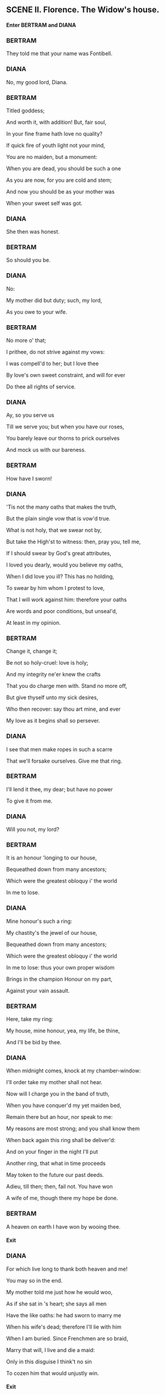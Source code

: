 ## SCENE II. Florence. The Widow's house.
#### Enter BERTRAM and DIANA
### BERTRAM
They told me that your name was Fontibell.

### DIANA
No, my good lord, Diana.

### BERTRAM
Titled goddess;

And worth it, with addition! But, fair soul,

In your fine frame hath love no quality?

If quick fire of youth light not your mind,

You are no maiden, but a monument:

When you are dead, you should be such a one

As you are now, for you are cold and stem;

And now you should be as your mother was

When your sweet self was got.

### DIANA
She then was honest.

### BERTRAM
So should you be.

### DIANA
No:

My mother did but duty; such, my lord,

As you owe to your wife.

### BERTRAM
No more o' that;

I prithee, do not strive against my vows:

I was compell'd to her; but I love thee

By love's own sweet constraint, and will for ever

Do thee all rights of service.

### DIANA
Ay, so you serve us

Till we serve you; but when you have our roses,

You barely leave our thorns to prick ourselves

And mock us with our bareness.

### BERTRAM
How have I sworn!

### DIANA
'Tis not the many oaths that makes the truth,

But the plain single vow that is vow'd true.

What is not holy, that we swear not by,

But take the High'st to witness: then, pray you, tell me,

If I should swear by God's great attributes,

I loved you dearly, would you believe my oaths,

When I did love you ill? This has no holding,

To swear by him whom I protest to love,

That I will work against him: therefore your oaths

Are words and poor conditions, but unseal'd,

At least in my opinion.

### BERTRAM
Change it, change it;

Be not so holy-cruel: love is holy;

And my integrity ne'er knew the crafts

That you do charge men with. Stand no more off,

But give thyself unto my sick desires,

Who then recover: say thou art mine, and ever

My love as it begins shall so persever.

### DIANA
I see that men make ropes in such a scarre

That we'll forsake ourselves. Give me that ring.

### BERTRAM
I'll lend it thee, my dear; but have no power

To give it from me.

### DIANA
Will you not, my lord?

### BERTRAM
It is an honour 'longing to our house,

Bequeathed down from many ancestors;

Which were the greatest obloquy i' the world

In me to lose.

### DIANA
Mine honour's such a ring:

My chastity's the jewel of our house,

Bequeathed down from many ancestors;

Which were the greatest obloquy i' the world

In me to lose: thus your own proper wisdom

Brings in the champion Honour on my part,

Against your vain assault.

### BERTRAM
Here, take my ring:

My house, mine honour, yea, my life, be thine,

And I'll be bid by thee.

### DIANA
When midnight comes, knock at my chamber-window:

I'll order take my mother shall not hear.

Now will I charge you in the band of truth,

When you have conquer'd my yet maiden bed,

Remain there but an hour, nor speak to me:

My reasons are most strong; and you shall know them

When back again this ring shall be deliver'd:

And on your finger in the night I'll put

Another ring, that what in time proceeds

May token to the future our past deeds.

Adieu, till then; then, fail not. You have won

A wife of me, though there my hope be done.

### BERTRAM
A heaven on earth I have won by wooing thee.

#### Exit
### DIANA
For which live long to thank both heaven and me!

You may so in the end.

My mother told me just how he would woo,

As if she sat in 's heart; she says all men

Have the like oaths: he had sworn to marry me

When his wife's dead; therefore I'll lie with him

When I am buried. Since Frenchmen are so braid,

Marry that will, I live and die a maid:

Only in this disguise I think't no sin

To cozen him that would unjustly win.

#### Exit
